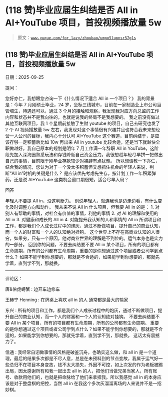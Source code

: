 # (118 赞)毕业应届生纠结是否 All in AI+YouTube 项目，首投视频播放量 5w

> 原文：[`www.yuque.com/for_lazy/zhoubao/umpo5lupnsr57g1s`](https://www.yuque.com/for_lazy/zhoubao/umpo5lupnsr57g1s)

## (118 赞)毕业应届生纠结是否 All in AI+YouTube 项目，首投视频播放量 5w

日期：2025-09-25

提问：

您好亦仁，我想跟您咨询一下《什么情况下适合 All in 一个项目？》
我的背景是：今年 7 月刚硕士毕业，24 岁，坐标三线城市，目前在一家制造业上市公司当管培生，待遇还可以，通过 3 个月的接触和观察，我发现我对应方向总监的工作内容和状态并不是我向往的，也就是说我的终局不是我想要的。
我之前没有做过其他互联网项目，我 1 个星期前接触了生财 youtube 的项目，自己去研究也发了 2 个 AI 视频播放量 5w 左右，我发现对这个事情很有兴趣并且也符合我未来想经营一人公司的目标，我内心十分认可 AI+YouTube 这个赛道，目前纠结于，是应该存够一定积蓄后比如 10w 再出来 All
in youtube 比较合适，还是当下就越快全职做越好。我自己原本的规划是明年 7 月工作满一年辞职 All in
YouTube，这阶段先加入深海圈熟悉玩法和存钱降低自己资金压力。我很想趁年轻尽早拼一把做出自己的事情，目前限于刚毕业存款较少对裸辞有点犹豫。
所以想请教一下亦仁，结合我的情况，您认为对于一个没太多积蓄但又想抓住机会的年轻人来说，判断“All in”时机的关键是什么？
是应该优先考虑先生存，按计划工作一年积累弹药，还是说 AI+YouTube 这类机会窗口期很短，适合尽早入局？

回答

年轻人不要提 All in，没这判断力。 别说年轻人，就连我也是边走边看，有什么变化及时调整方向和动作。 我从来不说 All in 什么项目，但我要 All
in 的是： 1. 对别人有帮助的事情，对社会有价值的事情，利他的事情 2. 对 AI 的理解和使用的 All in 3. 对健康和成长的 All
in 4. 对能提升我认知的人和事情的 All in
所谓项目和工作，都是我们个人成长过程中的炮灰，通过不断做项目，提升自己的商业认知，而一个人的财富和一个人的认知绝对挂钩。
这个世界上不存在高商业认知的人很穷，如果穷，只有一个原因，他对商业世界的理解是不到位的。运气本身也是实力的一部分。 回到你的问题，不要去纠结要不要 All
in 某个项目，所有的项目都有生命周期，所有的公司都有生命周期，重要的是你想通过这个项目或者公司学到点什么？
如果不能学到你想要的，那就是不合适的，如果能学到你想要的，那就先学着，直到学不到，那就换。

* * *

评论区：

唐&伯虎螃蟹 : 边开车边修车

王赫宁 Henning : 在牌桌上喜欢 all in 的人 通常都是最大的输家

东兴 : 所有的项目和工作，都是我们个人成长过程中的炮灰，通过不断做项目，提升自己的商业认知，而一个人的财富和一个人的认知绝对挂钩。 不要去纠结要不要 All
in 某个项目，所有的项目都有生命周期，所有的公司都有生命周期。
重要的是你想通过这个项目或者公司学到点什么？如果不能学到你想要的，那就是不合适的，如果能学到你想要的，那就先学着，直到学不到，那就换。 这话太有震撼力了。

信通 : 我经常自诩做事情的风格是破釜沉舟，也确实这么做，和 all
in 是一个道理，最后的结果多次都是不尽人意，总是在未预料到的节点变故，我属于运气好一些总归不在项目本身变故，钱不太大损失，外因不可控，如上次发的作为老板被踢出局，因太感谢所有和我一起出去 all
in 的人，把他们当做兄弟当家人，所有账号、收款用他们的，也就是把命脉给了他们来拿捏我。所以我感觉 all in 的本身应该是对于整盘棋的把控，当然 all
in 在我这个多次灰溜溜离场的人来说并不是一招妙棋。